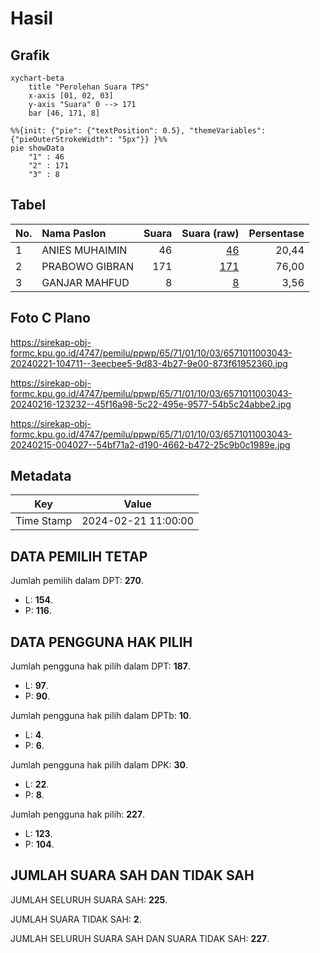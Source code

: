 # Hasil

## Grafik

```mermaid
xychart-beta
    title "Perolehan Suara TPS"
    x-axis [01, 02, 03]
    y-axis "Suara" 0 --> 171
    bar [46, 171, 8]
```

```mermaid
%%{init: {"pie": {"textPosition": 0.5}, "themeVariables": {"pieOuterStrokeWidth": "5px"}} }%%
pie showData
    "1" : 46
    "2" : 171
    "3" : 8
```

## Tabel

| No. | Nama Paslon    | Suara | Suara (raw) | Persentase |
|:--- |:-------------- | -----:| -----------:| ----------:|
| 1   | ANIES MUHAIMIN | 46    | [46][p-1]   | 20,44      |
| 2   | PRABOWO GIBRAN | 171   | [171][p-2]  | 76,00      |
| 3   | GANJAR MAHFUD  | 8     | [8][p-3]    | 3,56       |


[p-1]: https://github.com/gigit-pemilu/pemilu-2024-65-kalimantan-utara/blob/main/pilpres/hitung-suara/sub/65-kalimantan-utara/sub/71-kota-tarakan/sub/01-tarakan-barat/sub/1003-karang-anyar-pantai/sub/043-tps/sub/paslon-1.txt
[p-2]: https://github.com/gigit-pemilu/pemilu-2024-65-kalimantan-utara/blob/main/pilpres/hitung-suara/sub/65-kalimantan-utara/sub/71-kota-tarakan/sub/01-tarakan-barat/sub/1003-karang-anyar-pantai/sub/043-tps/sub/paslon-2.txt
[p-3]: https://github.com/gigit-pemilu/pemilu-2024-65-kalimantan-utara/blob/main/pilpres/hitung-suara/sub/65-kalimantan-utara/sub/71-kota-tarakan/sub/01-tarakan-barat/sub/1003-karang-anyar-pantai/sub/043-tps/sub/paslon-3.txt

## Foto C Plano

https://sirekap-obj-formc.kpu.go.id/4747/pemilu/ppwp/65/71/01/10/03/6571011003043-20240221-104711--3eecbee5-9d83-4b27-9e00-873f61952360.jpg

https://sirekap-obj-formc.kpu.go.id/4747/pemilu/ppwp/65/71/01/10/03/6571011003043-20240216-123232--45f16a98-5c22-495e-9577-54b5c24abbe2.jpg

https://sirekap-obj-formc.kpu.go.id/4747/pemilu/ppwp/65/71/01/10/03/6571011003043-20240215-004027--54bf71a2-d190-4662-b472-25c9b0c1989e.jpg


## Metadata

| Key        | Value               |
| ---------- | ------------------- |
| Time Stamp | 2024-02-21 11:00:00 |


## DATA PEMILIH TETAP

Jumlah pemilih dalam DPT: **270**.
 * L: **154**.
 * P: **116**.

## DATA PENGGUNA HAK PILIH

Jumlah pengguna hak pilih dalam DPT: **187**.
 * L: **97**.
 * P: **90**.

Jumlah pengguna hak pilih dalam DPTb: **10**.
 * L: **4**.
 * P: **6**.

Jumlah pengguna hak pilih dalam DPK: **30**.
 * L: **22**.
 * P: **8**.

Jumlah pengguna hak pilih: **227**.
 * L: **123**.
 * P: **104**.

## JUMLAH SUARA SAH DAN TIDAK SAH

JUMLAH SELURUH SUARA SAH: **225**.

JUMLAH SUARA TIDAK SAH: **2**.

JUMLAH SELURUH SUARA SAH DAN SUARA TIDAK SAH: **227**.


